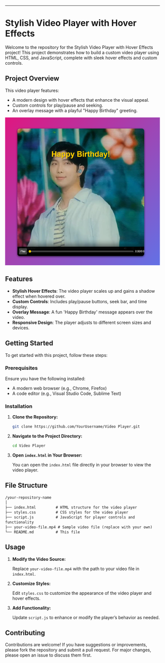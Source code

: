 

---

# Stylish Video Player with Hover Effects

Welcome to the repository for the Stylish Video Player with Hover Effects project! This project demonstrates how to build a custom video player using HTML, CSS, and JavaScript, complete with sleek hover effects and custom controls.

## Project Overview

This video player features:
- A modern design with hover effects that enhance the visual appeal.
- Custom controls for play/pause and seeking.
- An overlay message with a playful "Happy Birthday" greeting.

![Video Player Screenshot](img.png)

## Features

- **Stylish Hover Effects**: The video player scales up and gains a shadow effect when hovered over.
- **Custom Controls**: Includes play/pause buttons, seek bar, and time display.
- **Overlay Message**: A fun 'Happy Birthday' message appears over the video.
- **Responsive Design**: The player adjusts to different screen sizes and devices.

## Getting Started

To get started with this project, follow these steps:

### Prerequisites

Ensure you have the following installed:
- A modern web browser (e.g., Chrome, Firefox)
- A code editor (e.g., Visual Studio Code, Sublime Text)

### Installation

1. **Clone the Repository:**

   ```bash
   git clone https://github.com/YourUsername/Video Player.git
   ```

2. **Navigate to the Project Directory:**

   ```bash
   cd Video Player
   ```

3. **Open `index.html` in Your Browser:**

   You can open the `index.html` file directly in your browser to view the video player.

## File Structure

```
/your-repository-name
│
├── index.html         # HTML structure for the video player
├── styles.css         # CSS styles for the video player
├── script.js          # JavaScript for player controls and functionality
├── your-video-file.mp4 # Sample video file (replace with your own)
└── README.md          # This file
```

## Usage

1. **Modify the Video Source:**

   Replace `your-video-file.mp4` with the path to your video file in `index.html`.

2. **Customize Styles:**

   Edit `styles.css` to customize the appearance of the video player and hover effects.

3. **Add Functionality:**

   Update `script.js` to enhance or modify the player’s behavior as needed.

## Contributing

Contributions are welcome! If you have suggestions or improvements, please fork the repository and submit a pull request. For major changes, please open an issue to discuss them first.

